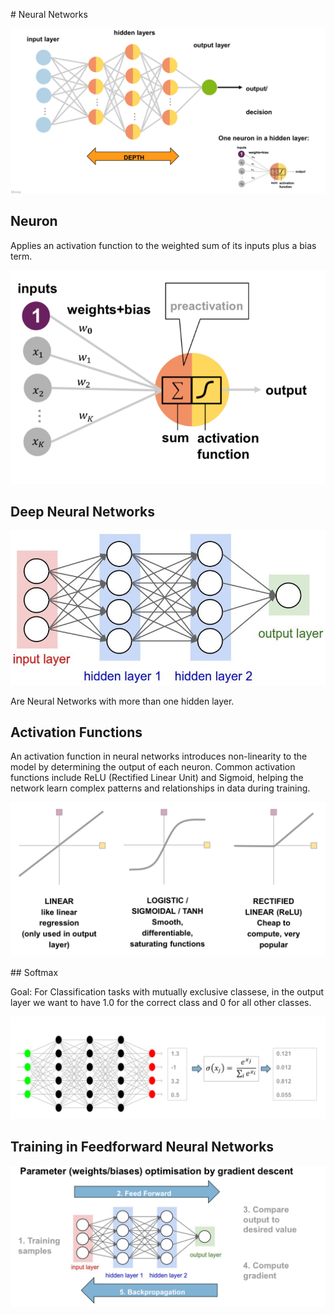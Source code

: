 # Neural Networks

![](images/Neural%20Networks/IMG_0325.jpeg)

## Neuron

Applies an activation function to the weighted sum of its inputs plus a bias term.

![](images/Neural%20Networks/IMG_0323.jpeg)

## Deep Neural Networks

![](images/Neural%20Networks/IMG_0322.png)

Are Neural Networks with more than one hidden layer.

## Activation Functions

An activation function in neural networks introduces non-linearity to the model by determining the output of each neuron. Common activation functions include ReLU (Rectified Linear Unit) and Sigmoid, helping the network learn complex patterns and relationships in data during training.

![](images/Neural%20Networks/IMG_0324.jpeg)


## Softmax

Goal: For Classification tasks with mutually exclusive classese, in the output layer we want to have 1.0 for the correct class and 0 for all other classes.

![](images/Neural%20Networks/IMG_0326.jpeg)

## Training in Feedforward Neural Networks

![](images/Neural%20Networks/IMG_0327.jpeg)

